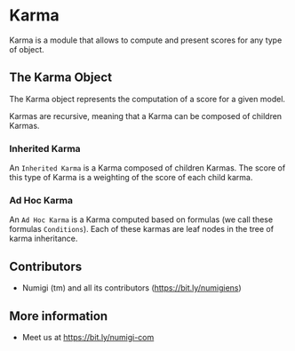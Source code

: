 # Karma

Karma is a module that allows to compute and present scores for any type of object.

## The Karma Object

The Karma object represents the computation of a score for a given model.

Karmas are recursive, meaning that a Karma can be composed of children Karmas.

### Inherited Karma

An `Inherited Karma` is a Karma composed of children Karmas.
The score of this type of Karma is a weighting of the score of each child karma.

### Ad Hoc Karma

An `Ad Hoc Karma` is a Karma computed based on formulas (we call these formulas `Conditions`).
Each of these karmas are leaf nodes in the tree of karma inheritance.

Contributors
------------
* Numigi (tm) and all its contributors (https://bit.ly/numigiens)

More information
----------------
* Meet us at https://bit.ly/numigi-com
